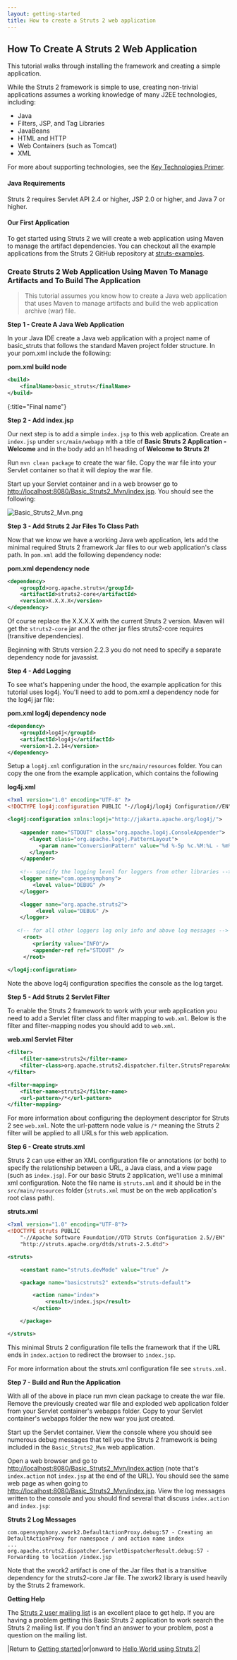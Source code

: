 ```yaml
---
layout: getting-started
title: How to create a Struts 2 web application
---
```

## How To Create A Struts 2 Web Application

This tutorial walks through installing the framework and creating a simple application.

<div class="alert alert-block alert-error">

While the Struts 2 framework is simple to use, creating non-trivial applications assumes a working knowledge 
of many J2EE technologies, including:

  <ul>
    <li>Java</li>
    <li>Filters, JSP, and Tag Libraries</li>
    <li>JavaBeans</li>
    <li>HTML and HTTP</li>
    <li>Web Containers (such as Tomcat)</li>
    <li>XML</li>
  </ul> 

</div>

<i class="glyphicon glyphicon-info-sign alert-info" aria-hidden="true"></i> For more about supporting technologies, 
see the [Key Technologies Primer](/primer.html). 

#### Java Requirements

Struts 2 requires Servlet API 2.4 or higher, JSP 2.0 or higher, and Java 7 or higher.

#### Our First Application

To get started using Struts 2 we will create a web application using Maven to manage the artifact dependencies.
You can checkout all the example applications from the Struts 2 GitHub repository 
at [struts-examples](https://github.com/apache/struts-examples).

### Create Struts 2 Web Application Using Maven To Manage Artifacts and To Build The Application

> This tutorial assumes you know how to create a Java web application that uses Maven to manage artifacts and build 
the web application archive (war) file.

__Step 1 - Create A Java Web Application__

In your Java IDE create a Java web application with a project name of basic_struts that follows the standard Maven
project folder structure. In your pom.xml include the following:

**pom.xml build node**

```xml
<build>
    <finalName>basic_struts</finalName>
</build>
```
{:title="Final name"}

__Step 2 - Add index.jsp__

Our next step is to add a simple `index.jsp` to this web application. Create an `index.jsp` under `src/main/webapp`
with a title of __Basic Struts 2 Application - Welcome__ and in the body add an h1 heading of __Welcome to Struts 2!__

Run `mvn clean package` to create the war file. Copy the war file into your Servlet container so that it will deploy the war file.

Start up your Servlet container and in a web browser go to [http://localhost:8080/Basic_Struts2_Mvn/index.jsp](http://localhost:8080/Basic_Struts2_Mvn/index.jsp). 
You should see the following:

![Basic_Struts2_Mvn.png](attachments/att14974992_Basic_Struts2_Mvn.png)

__Step 3 - Add Struts 2 Jar Files To Class Path__

Now that we know we have a working Java web application, lets add the minimal required Struts 2 framework Jar files 
to our web application's class path. In `pom.xml` add the following dependency node:

**pom.xml dependency node**

```xml
<dependency>
    <groupId>org.apache.struts</groupId>
    <artifactId>struts2-core</artifactId>
    <version>X.X.X.X</version>
</dependency>
```

Of course replace the X.X.X.X with the current Struts 2 version. Maven will get the `struts2-core` jar and the other jar 
files struts2-core requires (transitive dependencies). 

<i class="glyphicon glyphicon-info-sign alert-info" aria-hidden="true"></i> Beginning with Struts version 2.2.3 
you do not need to specify a separate dependency node for javassist.

__Step 4 - Add Logging__

To see what's happening under the hood, the example application for this tutorial uses log4j. You'll need to add to pom.xml a dependency node for the log4j jar file:

**pom.xml log4j dependency node**

```xml
<dependency>
    <groupId>log4j</groupId>
    <artifactId>log4j</artifactId>
    <version>1.2.14</version>
</dependency>
```

Setup a `log4j.xml` configuration in the `src/main/resources` folder. You can copy the one from the example application, 
which contains the following

**log4j.xml**

```xml
<?xml version="1.0" encoding="UTF-8" ?>
<!DOCTYPE log4j:configuration PUBLIC "-//log4j/log4j Configuration//EN" "log4j.dtd">

<log4j:configuration xmlns:log4j="http://jakarta.apache.org/log4j/">
    
    <appender name="STDOUT" class="org.apache.log4j.ConsoleAppender">
       <layout class="org.apache.log4j.PatternLayout"> 
          <param name="ConversionPattern" value="%d %-5p %c.%M:%L - %m%n"/> 
       </layout> 
    </appender>
 
    <!-- specify the logging level for loggers from other libraries -->
    <logger name="com.opensymphony">
    	<level value="DEBUG" />
    </logger>

    <logger name="org.apache.struts2">
    	 <level value="DEBUG" />
    </logger>
  
   <!-- for all other loggers log only info and above log messages -->
     <root>
        <priority value="INFO"/> 
        <appender-ref ref="STDOUT" /> 
     </root> 
    
</log4j:configuration> 
```

Note the above log4j configuration specifies the console as the log target.

__Step 5 - Add Struts 2 Servlet Filter__

To enable the Struts 2 framework to work with your web application you need to add a Servlet filter class and filter 
mapping to `web.xml`. Below is the filter and filter-mapping nodes you should add to `web.xml`.

**web.xml Servlet Filter**

```xml
<filter>
    <filter-name>struts2</filter-name>
    <filter-class>org.apache.struts2.dispatcher.filter.StrutsPrepareAndExecuteFilter</filter-class>
</filter>

<filter-mapping>
    <filter-name>struts2</filter-name>
    <url-pattern>/*</url-pattern>
</filter-mapping>
```

For more information about configuring the deployment descriptor for Struts 2 see `web.xml`. Note the url-pattern node 
value is `/*` meaning the Struts 2 filter will be applied to all URLs for this web application.

__Step 6 - Create struts.xml__

Struts 2 can use either an XML configuration file or annotations (or both) to specify the relationship between a URL, 
a Java class, and a view page (such as `index.jsp`). For our basic Struts 2 application, we'll use a minimal xml 
configuration. Note the file name is `struts.xml` and it should be in the `src/main/resources` folder (`struts.xml` 
must be on the web application's root class path).

**struts.xml**

```xml
<?xml version="1.0" encoding="UTF-8"?>
<!DOCTYPE struts PUBLIC
    "-//Apache Software Foundation//DTD Struts Configuration 2.5//EN"
    "http://struts.apache.org/dtds/struts-2.5.dtd">

<struts>

    <constant name="struts.devMode" value="true" />

    <package name="basicstruts2" extends="struts-default">

        <action name="index">
            <result>/index.jsp</result>
        </action>

    </package>

</struts>
```

This minimal Struts 2 configuration file tells the framework that if the URL ends in `index.action` to redirect 
the browser to `index.jsp`.

For more information about the struts.xml configuration file see `struts.xml`.

__Step 7 - Build and Run the Application__

With all of the above in place run mvn clean package to create the war file. Remove the previously created war file 
and exploded web application folder from your Servlet container's webapps folder. Copy to your Servlet container's webapps 
folder the new war you just created.

Start up the Servlet container. View the console where you should see numerous debug messages that tell you 
the Struts 2 framework is being included in the `Basic_Struts2_Mvn` web application.

Open a web browser and go to [http://localhost:8080/Basic_Struts2_Mvn/index.action](http://localhost:8080/Basic_Struts2_Mvn/index.action) 
(note that's `index.action` not `index.jsp` at the end of the URL). You should see the same web page as when going to 
[http://localhost:8080/Basic_Struts2_Mvn/index.jsp](http://localhost:8080/Basic_Struts2_Mvn/index.jsp). View the log 
messages written to the console and you should find several that discuss `index.action` and `index.jsp`:

**Struts 2 Log Messages**

```
com.opensymphony.xwork2.DefaultActionProxy.debug:57 - Creating an DefaultActionProxy for namespace / and action name index
...
org.apache.struts2.dispatcher.ServletDispatcherResult.debug:57 - Forwarding to location /index.jsp
```

Note that the xwork2 artifact is one of the Jar files that is a transitive dependency for the struts2-core Jar file. 
The xwork2 library is used heavily by the Struts 2 framework.

__Getting Help__

The [Struts 2 user mailing list](/mail.html) is an excellent place to get help.  If you are having a problem getting 
this Basic Struts 2 application to work search the Struts 2 mailing list. If you don't find an answer to your problem, 
post a question on the mailing list.  

|Return to [Getting started](index.html)|or|onward to [Hello World using Struts 2](hello-world-using-struts2.html)|
